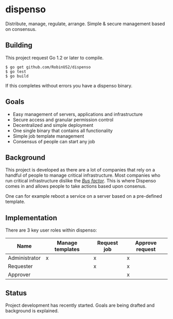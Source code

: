 dispenso
========

Distribute, manage, regulate, arrange. Simple &amp; secure management based on consensus.

## Building
This project request Go 1.2 or later to compile. 

	$ go get github.com/RobinUS2/dispenso
	$ go test
	$ go build

If this completes without errors you have a dispenso binary.

## Goals
- Easy management of servers, applications and infrastructure
- Secure access and granular permission control
- Decentralized and simple deployment
- One single binary that contains all functionality
- Simple job template management
- Consensus of people can start any job

## Background
This project is developed as there are a lot of companies that rely on a handful of people to manage critical infrastructure.
Most companies who run critical infrastructure dislike the [_Bus factor_](http://en.wikipedia.org/wiki/Bus_factor).
This is where Dispenso comes in and allows people to take actions based upon consenus. 

One can for example reboot a service on a server based on a pre-defined template.

## Implementation
There are 3 key user roles within dispenso:

| Name | Manage templates | Request job | Approve request |
|------|------------------|-------------|-----------------|
| Administrator | x | x | x |
| Requester |  | x | x |
| Approver |  |  | x |

## Status
Project development has recently started. Goals are being drafted and background is explained.
